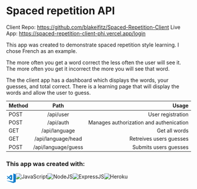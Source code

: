 # Spaced repetition API

Client Repo: https://github.com/blakeifitz/Spaced-Repetition-Client
Live App: https://spaced-repetition-client-phi.vercel.app/login

This app was created to demonstrate spaced repetition style learning. I chose French as an example.

The more often you get a word correct the less often the user will see it. The more often you get it incorrect the more you will see that word.

The the client app has a dashboard which displays the words, your guesses, and total correct. There is a learning page that will display the words and allow the user to guess.

| Method |        Path         |                                   Usage |
| :----- | :-----------------: | --------------------------------------: |
| POST   |      /api/user      |                       User registration |
| POST   |      /api/auth      | Manages authorization and authenication |
| GET    |    /api/language    |                           Get all words |
| GET    | /api/language/head  |                 Retreives users guesses |
| POST   | /api/language/guess |                   Submits users guesses |

### This app was created with:

<img align="left" alt="Visual Studio Code" width="26px" src="https://raw.githubusercontent.com/github/explore/80688e429a7d4ef2fca1e82350fe8e3517d3494d/topics/visual-studio-code/visual-studio-code.png" />
<img align="left" alt="JavaScript" src="https://img.shields.io/badge/JavaScript-F7DF1E?style=for-the-badge&logo=javascript&logoColor=black" />
<img align="left" alt="NodeJS" src="https://img.shields.io/badge/Node.js-43853D?style=for-the-badge&logo=node.js&logoColor=white" />
<img align="left" alt="ExpressJS" src="https://img.shields.io/badge/Express.js-404D59?style=for-the-badge" />
<img align="left" alt="Heroku" src="https://img.shields.io/badge/Heroku-430098?style=for-the-badge&logo=heroku&logoColor=white" />
